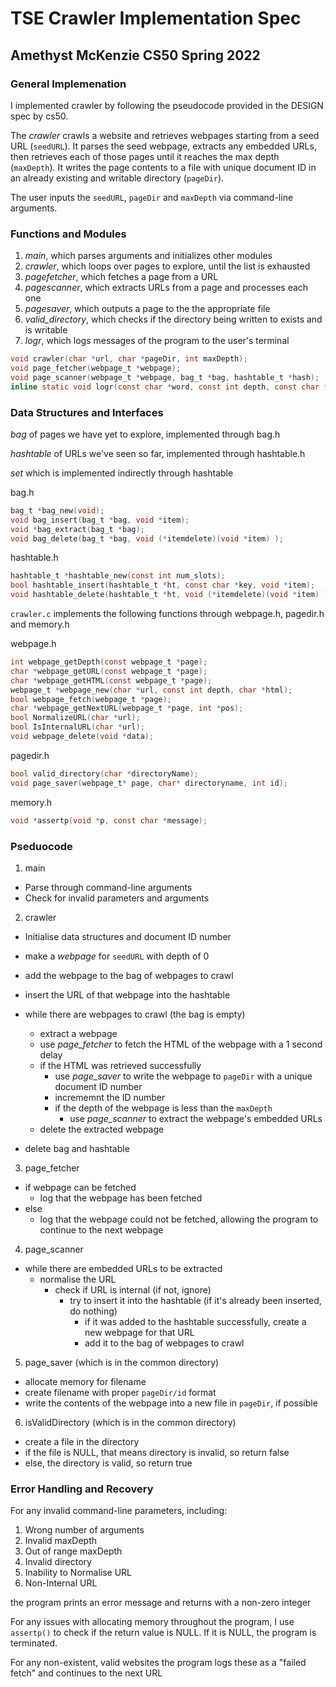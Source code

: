 # TSE Crawler Implementation Spec
## Amethyst McKenzie CS50 Spring 2022

### General Implemenation
I implemented crawler by following the pseudocode provided in the DESIGN spec by cs50.

The *crawler* crawls a website and retrieves webpages starting from a seed URL (`seedURL`).
It parses the seed webpage, extracts any embedded URLs, then retrieves each of those pages until it reaches the max depth (`maxDepth`). It writes the page contents to a file with unique document ID in an already existing and writable directory (`pageDir`).

The user inputs the `seedURL`, `pageDir` and `maxDepth` via command-line arguments. 

### Functions and Modules
1. *main*, which parses arguments and initializes other modules
2. *crawler*, which loops over pages to explore, until the list is exhausted
3. *pagefetcher*, which fetches a page from a URL
4. *pagescanner*, which extracts URLs from a page and processes each one
4. *pagesaver*, which outputs a page to the the appropriate file
5. *valid_directory*, which checks if the directory being written to exists and is writable
6. *logr*, which logs messages of the program to the user's terminal

```c
void crawler(char *url, char *pageDir, int maxDepth);
void page_fetcher(webpage_t *webpage);
void page_scanner(webpage_t *webpage, bag_t *bag, hashtable_t *hash);
inline static void logr(const char *word, const int depth, const char *url);
```

### Data Structures and Interfaces
*bag* of pages we have yet to explore, implemented through bag.h

*hashtable* of URLs we've seen so far, implemented through hashtable.h

*set* which is implemented indirectly through hashtable

bag.h
```c
bag_t *bag_new(void);
void bag_insert(bag_t *bag, void *item);
void *bag_extract(bag_t *bag);
void bag_delete(bag_t *bag, void (*itemdelete)(void *item) );
```

hashtable.h
```c
hashtable_t *hashtable_new(const int num_slots);
bool hashtable_insert(hashtable_t *ht, const char *key, void *item);
void hashtable_delete(hashtable_t *ht, void (*itemdelete)(void *item) );
```

`crawler.c` implements the following functions through webpage.h, pagedir.h and memory.h

webpage.h
```c
int webpage_getDepth(const webpage_t *page);
char *webpage_getURL(const webpage_t *page);
char *webpage_getHTML(const webpage_t *page);
webpage_t *webpage_new(char *url, const int depth, char *html);
bool webpage_fetch(webpage_t *page);
char *webpage_getNextURL(webpage_t *page, int *pos);
bool NormalizeURL(char *url);
bool IsInternalURL(char *url);
void webpage_delete(void *data);
```

pagedir.h
```c
bool valid_directory(char *directoryName);
void page_saver(webpage_t* page, char* directoryname, int id);
```

memory.h
```c
void *assertp(void *p, const char *message);
```

### Pseduocode

1. main
- Parse through command-line arguments
- Check for invalid parameters and arguments

2. crawler
- Initialise data structures and document ID number
- make a *webpage* for `seedURL` with depth of 0
- add the webpage to the bag of webpages to crawl
- insert the URL of that webpage into the hashtable
- while there are webpages to crawl (the bag is empty)
    - extract a webpage
    - use *page_fetcher* to fetch the HTML of the webpage with a 1 second delay
    - if the HTML was retrieved successfully
        - use *page_saver* to write the webpage to `pageDir` with a unique document ID number
        - incrememnt the ID number
        - if the depth of the webpage is less than the `maxDepth`
            - use *page_scanner* to extract the webpage's embedded URLs
    - delete the extracted webpage

- delete bag and hashtable

3. page_fetcher
- if webpage can be fetched
    - log that the webpage has been fetched
- else
    - log that the webpage could not be fetched, allowing the program to continue to the next webpage

4. page_scanner
- while there are embedded URLs to be extracted
    - normalise the URL
        - check if URL is internal (if not, ignore)
            - try to insert it into the hashtable (if it's already been inserted, do nothing)
                - if it was added to the hashtable successfully, create a new webpage for that URL
                - add it to the bag of webpages to crawl

5. page_saver (which is in the common directory)
- allocate memory for filename
- create filename with proper `pageDir/id` format
- write the contents of the webpage into a new file in `pageDir`, if possible

6. isValidDirectory (which is in the common directory)
- create a file in the directory
- if the file is NULL, that means directory is invalid, so return false
- else, the directory is valid, so return true

### Error Handling and Recovery
For any invalid command-line parameters, including:
1. Wrong number of arguments
2. Invalid maxDepth
3. Out of range maxDepth
4. Invalid directory
5. Inability to Normalise URL 
6. Non-Internal URL

the program prints an error message and returns with a non-zero integer

For any issues with allocating memory throughout the program, I use `assertp()` to check if the return value is NULL. If it is NULL,
the program is terminated. 

For any non-existent, valid websites the program logs these as a "failed fetch" and continues to the next URL
